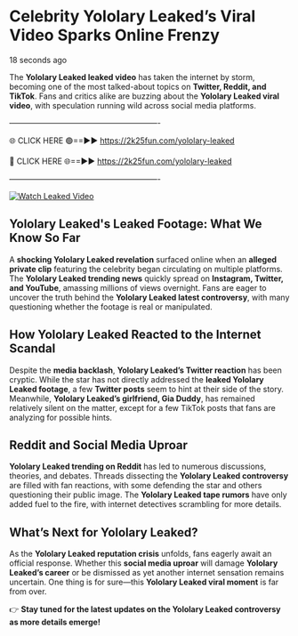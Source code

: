 # Celebrity Yololary Leaked’s Viral Video Sparks Online Frenzy

18 seconds ago

The **Yololary Leaked leaked video** has taken the internet by storm, becoming one of the most talked-about topics on **Twitter, Reddit, and TikTok**. Fans and critics alike are buzzing about the **Yololary Leaked viral video**, with speculation running wild across social media platforms.

———————————————————-

🌐 CLICK HERE 🟢==►► https://2k25fun.com/yololary-leaked

🔴 CLICK HERE 🌐==►► https://2k25fun.com/yololary-leaked

———————————————————-

[![Watch Leaked Video](https://miro.medium.com/v2/resize:fit:828/format:webp/1*cilzJN44JGOrTw9NJCrNHA.gif "Watch Leaked Video")](https://2k25fun.com/yololary-leaked)

## **Yololary Leaked's Leaked Footage: What We Know So Far**  
A **shocking Yololary Leaked revelation** surfaced online when an **alleged private clip** featuring the celebrity began circulating on multiple platforms. The **Yololary Leaked trending news** quickly spread on **Instagram, Twitter, and YouTube**, amassing millions of views overnight. Fans are eager to uncover the truth behind the **Yololary Leaked latest controversy**, with many questioning whether the footage is real or manipulated.  

## **How Yololary Leaked Reacted to the Internet Scandal**  
Despite the **media backlash**, **Yololary Leaked’s Twitter reaction** has been cryptic. While the star has not directly addressed the **leaked Yololary Leaked footage**, a few **Twitter posts** seem to hint at their side of the story. Meanwhile, **Yololary Leaked’s girlfriend, Gia Duddy**, has remained relatively silent on the matter, except for a few TikTok posts that fans are analyzing for possible hints.  

## **Reddit and Social Media Uproar**  
**Yololary Leaked trending on Reddit** has led to numerous discussions, theories, and debates. Threads dissecting the **Yololary Leaked controversy** are filled with fan reactions, with some defending the star and others questioning their public image. The **Yololary Leaked tape rumors** have only added fuel to the fire, with internet detectives scrambling for more details.  

## **What’s Next for Yololary Leaked?**  
As the **Yololary Leaked reputation crisis** unfolds, fans eagerly await an official response. Whether this **social media uproar** will damage **Yololary Leaked’s career** or be dismissed as yet another internet sensation remains uncertain. One thing is for sure—this **Yololary Leaked viral moment** is far from over.  

👉 **Stay tuned for the latest updates on the Yololary Leaked controversy as more details emerge!**  